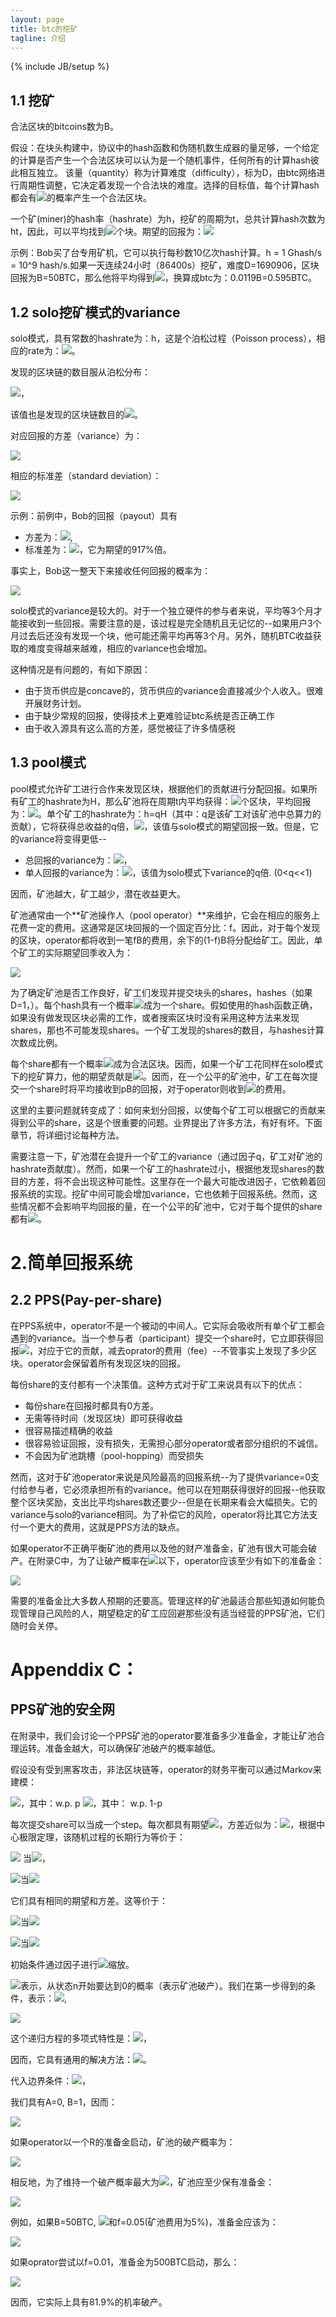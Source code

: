```yaml
---
layout: page
title: btc的挖矿
tagline: 介绍
---
```

{% include JB/setup %}

## 1.1 挖矿

合法区块的bitcoins数为B。

假设：在块头构建中，协议中的hash函数和伪随机数生成器的量足够，一个给定的计算是否产生一个合法区块可以认为是一个随机事件，任何所有的计算hash彼此相互独立。
该量（quantity）称为计算难度（difficulty），标为D，由btc网络进行周期性调整，它决定着发现一个合法块的难度。选择的目标值，每个计算hash都会有<img src="http://www.forkosh.com/mathtex.cgi?\frac{1}{2^{32}D}">的概率产生一个合法区块。

一个矿(miner)的hash率（hashrate）为h，挖矿的周期为t，总共计算hash次数为ht，因此，可以平均找到<img src="http://www.forkosh.com/mathtex.cgi?\frac{ht}{2^{32}D}">个块。期望的回报为：<img src="http://www.forkosh.com/mathtex.cgi?\frac{htB}{2^{32}D}">

示例：Bob买了台专用矿机，它可以执行每秒数10亿次hash计算。h = 1 Ghash/s = 10^9 hash/s.如果一天连续24小时（86400s）挖矿，难度D=1690906，区块回报为B=50BTC，那么他将平均得到<img src="http://www.forkosh.com/mathtex.cgi?(ht)/(2^{32}D)=(10^{9}hash/s*86400s)/(2^{32}*1690906)\approx0.0119 blocks">，换算成btc为：0.0119B=0.595BTC。

## 1.2 solo挖矿模式的variance

solo模式，具有常数的hashrate为：h，这是个泊松过程（Poisson process），相应的rate为：<img src="http://www.forkosh.com/mathtex.cgi?\frac{h}{2^{32}D}">。

发现的区块链的数目服从泊松分布：

<img src="http://www.forkosh.com/mathtex.cgi?\lambda=\frac{ht}{2^{32}D}">，

该值也是发现的区块链数目的<img src="http://www.forkosh.com/mathtex.cgi?variance^{2}">。

对应回报的方差（variance）为：

<img src="http://www.forkosh.com/mathtex.cgi?\lambda*B^{2}=\frac{htB^{2}}{2^{32}*D}">

相应的标准差（standard deviation）：

<img src="http://www.forkosh.com/mathtex.cgi? \frac{\sqrt{\lambda*B^{2}}}{\lambda*B}=\frac{1}{\sqrt{\lambda}}=\sqrt{\frac{2^{32}D}{ht}}">

示例：前例中，Bob的回报（payout）具有

- 方差为：<img src="http://www.forkosh.com/mathtex.cgi?0.0119B^{2} = 29.75BTC^{2}">, 
- 标准差为：<img src="http://www.forkosh.com/mathtex.cgi?\sqrt{29.75BTC^{2}}\approx5.454BTC">，它为期望的917%倍。

事实上，Bob这一整天下来接收任何回报的概率为：

<img src="http://www.forkosh.com/mathtex.cgi?1-exp(-\lambda)\approx1.18%">

solo模式的variance是较大的。对于一个独立硬件的参与者来说，平均等3个月才能接收到一些回报。需要注意的是，该过程是完全随机且无记忆的--如果用户3个月过去后还没有发现一个块，他可能还需平均再等3个月。另外，随机BTC收益获取的难度变得越来越难，相应的variance也会增加。

这种情况是有问题的，有如下原因：

- 由于货币供应是concave的，货币供应的variance会直接减少个人收入。很难开展财务计划。
- 由于缺少常规的回报，使得技术上更难验证btc系统是否正确工作
- 由于收入源具有这么高的方差，感觉被征了许多情感税

## 1.3 pool模式

pool模式允许矿工进行合作来发现区块，根据他们的贡献进行分配回报。如果所有矿工的hashrate为H，那么矿池将在周期t内平均获得：<img src="http://www.forkosh.com/mathtex.cgi?\frac{Ht}{2^{32}D}">个区块，平均回报为：<img src="http://www.forkosh.com/mathtex.cgi?\frac{HtB}{2^{32}D}">。单个矿工的hashrate为：h=qH（其中：q是该矿工对该矿池中总算力的贡献），它将获得总收益的q倍，<img src="http://www.forkosh.com/mathtex.cgi?q\frac{HtB}{2^{32}D}=\frac{htB}{2^{32}D}">，该值与solo模式的期望回报一致。但是，它的variance将变得更低--

- 总回报的variance为：<img src="http://www.forkosh.com/mathtex.cgi?q\frac{HtB}{2^{32}D}=\frac{HtB^{2}}{2^{32}D}">，
- 单人回报的variance为：<img src="http://www.forkosh.com/mathtex.cgi?q^{2}\frac{HtB^{2}}{2^{32}D}=q\frac{htB^{2}}{2^{32}D}">，该值为solo模式下variance的q倍. (0<q<<1)

因而，矿池越大，矿工越少，潜在收益更大。

矿池通常由一个**矿池操作人（pool operator）**来维护，它会在相应的服务上花费一定的费用。这通常是区块回报的一个固定百分比：f。因此，对于每个发现的区块，operator都将收到一笔fB的费用，余下的(1-f)B将分配给矿工。因此，单个矿工的实际期望回季收入为：

<img src="http://www.forkosh.com/mathtex.cgi?\frac{(1-f)htB}{2^{32}D}">

为了确定矿池是否工作良好，矿工们发现并提交块头的shares，hashes（如果D=1，）。每个hash具有一个概率<img src="http://www.forkosh.com/mathtex.cgi?\frac{1}{2^{32}}">成为一个share。假如使用的hash函数正确，如果没有做发现区块必需的工作，或者搜索区块时没有采用这种方法来发现shares，那也不可能发现shares。一个矿工发现的shares的数目，与hashes计算次数成比例。

每个share都有一个概率<img src="http://www.forkosh.com/mathtex.cgi?p=\frac{1}{D}">成为合法区块。因而，如果一个矿工花同样在solo模式下的挖矿算力，他的期望贡献是<img src="http://www.forkosh.com/mathtex.cgi?pB">。因而，在一个公平的矿池中，矿工在每次提交一个share时将平均接收到pB的回报，对于operator则收到<img src="http://www.forkosh.com/mathtex.cgi?(1-f)pB">的费用。

这里的主要问题就转变成了：如何来划分回报，以使每个矿工可以根据它的贡献来得到公平的share，这是个很重要的问题。业界提出了许多方法，有好有坏。下面章节，将详细讨论每种方法。

需要注意一下，矿池潜在会提升一个矿工的variance（通过因子q，矿工对矿池的hashrate贡献度）。然而，如果一个矿工的hashrate过小，根据他发现shares的数目的方差，将不会出现这种可能性。这里存在一个最大可能改进因子，它依赖着回报系统的实现。挖矿中间可能会增加variance，它也依赖于回报系统。然而，这些情况都不会影响平均回报的量，在一个公平的矿池中，它对于每个提供的share都有<img src="http://www.forkosh.com/mathtex.cgi?(1-f)pB">。


# 2.简单回报系统

## 2.2 PPS(Pay-per-share)

在PPS系统中，operator不是一个被动的中间人。它实际会吸收所有单个矿工都会遇到的variance。当一个参与者（participant）提交一个share时，它立即获得回报<img src="http://www.forkosh.com/mathtex.cgi?(1-f)pB">，对应于它的贡献，减去oprator的费用（fee）--不管事实上发现了多少区块。operator会保留着所有发现区块的回报。

每份share的支付都有一个决策值。这种方式对于矿工来说具有以下的优点：

- 每份share在回报时都具有0方差。
- 无需等待时间（发现区块）即可获得收益
- 很容易描述精确的收益
- 很容易验证回报，没有损失，无需担心部分operator或者部分组织的不诚信。
- 不会因为矿池跳槽（pool-hopping）而受损失

然而，这对于矿池operator来说是风险最高的回报系统--为了提供variance=0支付给参与者，它必须承担所有的variance。他可以在短期获得很好的回报--他获取整个区块奖励，支出比平均shares数还要少--但是在长期来看会大幅损失。它的variance与solo的variance相同。为了补偿它的风险，operator将比其它方法支付一个更大的费用，这就是PPS方法的缺点。

如果operator不正确平衡矿池的费用以及他的财产准备金，矿池有很大可能会破产。在附录C中，为了让破产概率在<img src="http://www.forkosh.com/mathtex.cgi?\delta">以下，operator应该至少有如下的准备金：

<img src="http://www.forkosh.com/mathtex.cgi?R=\frac{Bln\frac{1}{\delta}}{2f}">

需要的准备金比大多数人预期的还要高。管理这样的矿池最适合那些知道如何能负现管理自己风险的人，期望稳定的矿工应回避那些没有适当经营的PPS矿池，它们随时会关停。



# Appenddix C：

## PPS矿池的安全网

在附录中，我们会讨论一个PPS矿池的operator要准备多少准备金，才能让矿池合理运转。准备金越大，可以确保矿池破产的概率越低。

假设没有受到黑客攻击，非法区块链等，operator的财务平衡可以通过Markov来建模：

<img src="http://www.forkosh.com/mathtex.cgi?X_{t+1}-X_{t}=-(1-f)pB+B   ">，其中：w.p. p
<img src="http://www.forkosh.com/mathtex.cgi?X_{t+1}-X_{t}=-(1-f)pB ">，其中：  w.p. 1-p

每次提交share可以当成一个step。每次都具有期望<img src="http://www.forkosh.com/mathtex.cgi?fpB">，方差近似为：<img src="http://www.forkosh.com/mathtex.cgi?pB^{2}">，根据中心极限定理，该随机过程的长期行为等价于：

<img src="http://www.forkosh.com/mathtex.cgi?X_{t+1}-X_{t}=+\sqrt{p}B"> 当<img src="http://www.forkosh.com/mathtex.cgi?1+f\sqrt{p}/2">，

<img src="http://www.forkosh.com/mathtex.cgi?X_{t+1}-X_{t}=-\sqrt{p}B">当<img src="http://www.forkosh.com/mathtex.cgi?1-f\sqrt{p}/2">

它们具有相同的期望和方差。这等价于：

<img src="http://www.forkosh.com/mathtex.cgi?+1">当<img src="http://www.forkosh.com/mathtex.cgi?1+f\sqrt{p}/2">

<img src="http://www.forkosh.com/mathtex.cgi?-1">当<img src="http://www.forkosh.com/mathtex.cgi?1-f\sqrt{p}/2">

初始条件通过因子进行<img src="http://www.forkosh.com/mathtex.cgi?\sqrt{p}/2">缩放。

<img src="http://www.forkosh.com/mathtex.cgi?a_n">表示，从状态n开始要达到0的概率（表示矿池破产）。我们在第一步得到的条件，表示：<img src="http://www.forkosh.com/mathtex.cgi?q=(1+f\sqrt{p})/2">,

<img src="http://www.forkosh.com/mathtex.cgi?a_n=qa_n+1+(1-q)a_{n-1}">

这个递归方程的多项式特性是：<img src="http://www.forkosh.com/mathtex.cgi?q\lambda^{2}-\lambda+(1-q)">，

因而，它具有通用的解决方法：<img src="http://www.forkosh.com/mathtex.cgi?a_n=A+B((1-q)/q)^{n}">。

代入边界条件：<img src="http://www.forkosh.com/mathtex.cgi?a_0=1,a_{\infty}=0">，

我们具有A=0, B=1，因而：

<img src="http://www.forkosh.com/mathtex.cgi?a_n=(\frac{1-q}{q})^{n}=(\frac{1-f\sqrt{p}}{1+f\sqrt{p}})^{n} \approx exp(-2fn\sqrt{p})">

如果operator以一个R的准备金启动，矿池的破产概率为：

<img src="http://www.forkosh.com/mathtex.cgi?\delta=a_{R/(\sqrt{p}B)} \approx exp(\frac{-2fR\sqrt{p}}{\sqrt{p}B}) = exp(\frac{-2fR}{B})">

相反地，为了维持一个破产概率最大为<img src="http://www.forkosh.com/mathtex.cgi?\delta">，矿池应至少保有准备金：

<img src="http://www.forkosh.com/mathtex.cgi?R=\frac{Bln(\frac{1}{\delta})}{2f}">

例如，如果B=50BTC, <img src="http://www.forkosh.com/mathtex.cgi?\delta=1/1000">和f=0.05(矿池费用为5%)，准备金应该为：

<img src="http://www.forkosh.com/mathtex.cgi?R=\frac{50BTC*ln1000}{2*0.05} \approx 3454BTC">

如果oprator尝试以f=0.01，准备金为500BTC启动，那么：

<img src="http://www.forkosh.com/mathtex.cgi?\delta=exp(\frac{-2*0.01*500BTC}{50 BTC}) \approx 0.819">

因而，它实际上具有81.9%的机率破产。














